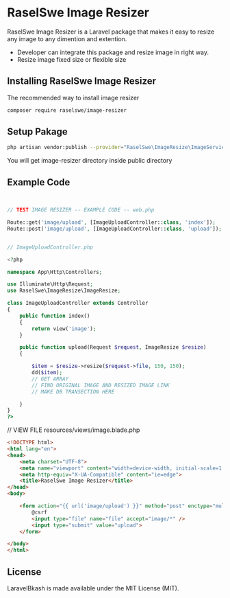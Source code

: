 # RaselSwe Image Resizer


RaselSwe Image Resizer is a Laravel package that makes it easy to resize any image to any dimention and extention.


- Developer can integrate this package and resize image in right way.
- Resize image fixed size or flexible size


## Installing RaselSwe Image Resizer

The recommended way to install image resizer

```bash
composer require raselswe/image-resizer
```


## Setup Pakage

```bash
php artisan vendor:publish --provider="RaselSwe\ImageResize\ImageServiceProvider"
```
You will get image-resizer directory inside public directory


## Example Code

```php


// TEST IMAGE RESIZER -- EXAMPLE CODE -- web.php

Route::get('image/upload', [ImageUploadController::class, 'index']);
Route::post('image/upload', [ImageUploadController::class, 'upload']);


// ImageUploadController.php

<?php

namespace App\Http\Controllers;

use Illuminate\Http\Request;
use RaselSwe\ImageResize\ImageResize;

class ImageUploadController extends Controller
{
    public function index()
    {
        return view('image');
    }

    public function upload(Request $request, ImageResize $resize)
    {

        $item = $resize->resize($request->file, 150, 150);
        dd($item);
        // GET ARRAY
        // FIND ORIGINAL IMAGE AND RESIZED IMAGE LINK
        // MAKE DB TRANSECTION HERE

    }
}
?>
```



// VIEW FILE resources/views/image.blade.php

```html
<!DOCTYPE html>
<html lang="en">
<head>
    <meta charset="UTF-8">
    <meta name="viewport" content="width=device-width, initial-scale=1.0">
    <meta http-equiv="X-UA-Compatible" content="ie=edge">
    <title>RaselSwe Image Resizer</title>
</head>
<body>

    <form action="{{ url('image/upload') }}" method="post" enctype="multipart/form-data">
        @csrf
        <input type="file" name="file" accept="image/*" />
        <input type="submit" value="upload">
    </form>

</body>
</html>
```
## License

LaravelBkash is made available under the MIT License (MIT).
